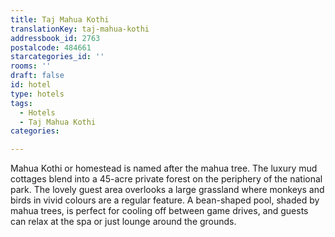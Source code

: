 ```yaml
---
title: Taj Mahua Kothi
translationKey: taj-mahua-kothi
addressbook_id: 2763
postalcode: 484661
starcategories_id: ''
rooms: ''
draft: false
id: hotel
type: hotels
tags:
  - Hotels
  - Taj Mahua Kothi
categories:

---
```

Mahua Kothi or homestead is named after the mahua tree. The luxury mud cottages blend into a 45-acre private forest on the periphery of the national park. The lovely guest area overlooks a large grassland where monkeys and birds in vivid colours are a regular feature. A bean-shaped pool, shaded by mahua trees, is perfect for cooling off between game drives, and guests can relax at the spa or just lounge around the grounds.  